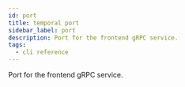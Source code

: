 ```yaml
---
id: port
title: temporal port
sidebar_label: port
description: Port for the frontend gRPC service.
tags:
  - cli reference
---
```


Port for the frontend gRPC service.

